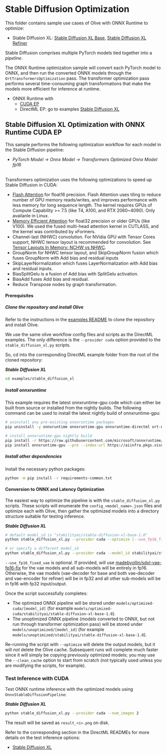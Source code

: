 # Stable Diffusion Optimization

This folder contains sample use cases of Olive with ONNX Runtime to optimize:
- Stable Diffusion XL: [Stable Diffusion XL Base](https://huggingface.co/stabilityai/stable-diffusion-xl-base-1.0), [Stable Diffusion XL Refiner](https://huggingface.co/stabilityai/stable-diffusion-xl-refiner-1.0)

Stable Diffusion comprises multiple PyTorch models tied together into a *pipeline*.

The ONNX Runtime optimization sample will convert each PyTorch model to ONNX, and then run the converted ONNX models through the `OrtTransformersOptimization` pass. The transformer optimization pass performs several time-consuming graph transformations that make the models more efficient for inference at runtime.

- ONNX Runtime with
    - [CUDA EP](#stable-diffusion-xl-optimization-with-onnx-runtime-cuda-ep)
    - DirectML EP: go to examples [Stable Diffusion XL](../directml/stable_diffusion_xl/README.md)

## Stable Diffusion XL Optimization with ONNX Runtime CUDA EP

This sample performs the following optimization workflow for each model in the Stable Diffusion pipeline:
- *PyTorch Model -> Onnx Model -> Transformers Optimized Onnx Model fp16*
<br/><br/>

Transformers optimization uses the following optimizations to speed up Stable Diffusion in CUDA:
* [Flash Attention](https://arxiv.org/abs/2205.14135) for float16 precision. Flash Attention uses tiling to reduce number of GPU memory reads/writes, and improves performance with less memory for long sequence length. The kernel requires GPUs of Compute Capability >= 7.5 (like T4, A100, and RTX 2060~4090). Only availanle in Linux.
* [Memory Efficient Attention](https://arxiv.org/abs/2112.05682v2) for float32 precision or older GPUs (like V100). We used the fused multi-head attention kernel in CUTLASS, and the kernel was contributed by xFormers.
* Channel-last (NHWC) convolution. For NVidia GPU with Tensor Cores support, NHWC tensor layout is recommended for convolution. See [Tensor Layouts In Memory: NCHW vs NHWC](https://docs.nvidia.com/deeplearning/performance/dl-performance-convolutional/index.html#tensor-layout).
* GroupNorm for NHWC tensor layout, and SkipGroupNorm fusion which fuses GroupNorm with Add bias and residual inputs
* SkipLayerNormalization which fuses LayerNormalization with Add bias and residual inputs.
* BiasSplitGelu is a fusion of Add bias with SplitGelu activation.
* BiasAdd fuses Add bias and residual.
* Reduce Transpose nodes by graph transformation.

#### Prerequisites
##### Clone the repository and install Olive

Refer to the instructions in the [examples README](../README.md) to clone the repository and install Olive.


We use the same olive workflow config files and scripts as the DirectML examples. The only difference is the `--provider cuda` option provided to the `stable_diffusion_xl.py` scripts.

So, cd into the corresponding DirectML example folder from the root of the cloned repository:

**_Stable Diffusion XL_**
```bash
cd examples/stable_diffusion_xl
```

##### Install onnxruntime

This example requires the latest onnxruntime-gpu code which can either be built from source or installed from the nightly builds. The following command can be used to install the latest nightly build of onnxruntime-gpu:

```bash
# uninstall any pre-existing onnxruntime packages
pip uninstall -y onnxruntime onnxruntime-gpu onnxruntime-directml ort-nightly ort-nightly-gpu ort-nightly-directml

# install onnxruntime-gpu nightly build
pip install -r https://raw.githubusercontent.com/microsoft/onnxruntime/refs/heads/main/requirements.txt
pip install onnxruntime-gpu --pre --index-url https://aiinfra.pkgs.visualstudio.com/PublicPackages/_packaging/ORT-Nightly/pypi/simple/
```

##### Install other dependencies

Install the necessary python packages:

```bash
python -m pip install -r requirements-common.txt
```

#### Conversion to ONNX and Latency Optimization

The easiest way to optimize the pipeline is with the `stable_diffusion_xl.py` scripts. These scripts will enumerate the `config_<model_name>.json` files and optimize each with Olive, then gather the optimized models into a directory structure suitable for testing inference.

**_Stable Diffusion XL_**
```bash
# default model_id is "stabilityai/stable-diffusion-xl-base-1.0"
python stable_diffusion_xl.py --provider cuda --optimize [--use_fp16_fixed_vae]

# or specify a different model_id
python stable_diffusion_xl.py --provider cuda --model_id stabilityai/stable-diffusion-xl-refiner-1.0 --optimize [--use_fp16_fixed_vae]
```

`--use_fp16_fixed_vae` is optional. If provided, will use [madebyollin/sdxl-vae-fp16-fix](https://huggingface.co/madebyollin/sdxl-vae-fp16-fix) for the vae models and all sub-models will be entirely in fp16.
Otherwise, the vae models (vae-decoder for base and both vae-decoder and vae-encoder for refiner) will be in fp32 and all other sub-models will be in fp16 with fp32 input/output.

Once the script successfully completes:
- The optimized ONNX pipeline will be stored under `models/optimized-cuda/[model_id]` (for example `models/optimized-cuda/stabilityai/stable-diffusion-xl-base-1.0`).
- The unoptimized ONNX pipeline (models converted to ONNX, but not run through transformer optimization pass) will be stored under `models/unoptimized/[model_id]` (for example `models/unoptimized/stabilityai/stable-diffusion-xl-base-1.0`).

Re-running the script with `--optimize` will delete the output models, but it will *not* delete the Olive cache. Subsequent runs will complete much faster since it will simply be copying previously optimized models; you may use the `--clean_cache` option to start from scratch (not typically used unless you are modifying the scripts, for example).

### Test Inference with CUDA

Test ONNX runtime inference with the optimized models using `OnnxStableDiffusionPipeline`:

**_Stable Diffusion XL_**
```bash
python stable_diffusion_xl.py --provider cuda --num_images 2
```
The result will be saved as `result_<i>.png` on disk.

Refer to the corresponding section in the DirectML READMEs for more details on the test inference options:
- [Stable Diffusion XL](../directml/stable_diffusion_xl/README.md#test-inference)
